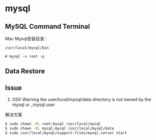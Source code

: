 # mysql

## MySQL Command Terminal

Mac Mysql安装目录：

```jshelllanguage
/usr/local/mysql/bin
```

```jshelllanguage
# mysql -u root -p
```


## Data Restore


## Issue


1. OSX Warning the user/local/mysql/data directory is not owned by the mysql or _mysql user

解决方案
```bash
$ sudo chown -RL root:mysql /usr/local/mysql
$ sudo chown -RL mysql:mysql /usr/local/mysql/data
$ sudo /usr/local/mysql/support-files/mysql.server start
```


